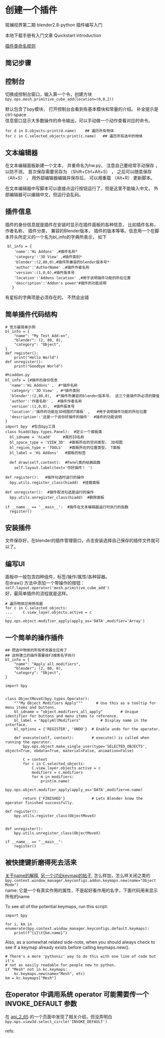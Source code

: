 # 创建一个插件
斑斓视界第二期  blender2.8-python 插件编写入门

本地下载手册有入门文章 Quickstart Introduction

[插件类命名规则][3] 

## 简记步骤

## 控制台
切换成控制台窗口，输入第一个令，创建方块 `bpy.ops.mesh.primitive_cube_add(location=(0,0,2))`  

默认包含了bpy模块， 打开控制台会看到有基本模块和常量的介绍。 补全提示是 ctrl-space .  
信息窗口显示大多数操作的命令输出，可以手动做一个动作查看对应的命令。  

```
for d in D.objects:print(d.name)    ## 遍历所有物体
for c in C.selected_objects:print(c.name)   ## 遍历所有选中的物体
```

## 文本编辑器
  在文本编辑面板新建一个文本， 并重命名为hw.py， 注意自己要经常手动保存 ， 以防不测， 首次保存需要另存为 （Shift+Ctrl+Alt+S） ， 之后可以随意保存（Alt+S） ， 用外部编辑器编辑并保存后， 可以用重载 （Alt+R） 更新脚本。 

 在文本编辑器中写脚本可以直接点运行按钮运行了，但是这里不能输入中文。 外部编辑器可以编辑中文，但运行会乱码。

## 插件信息
插件的身份信息就是插件在安装时显示在插件面板的各种信息， 比如插件名称， 作者名称， 插件分类， 兼容的Blender版本， 插件的版本等等。信息用一个在脚本开头所定义的一个名为bl_info的字典所表示， 如下

	 bl_info = {
	    'name':'Hi Addons' ,#插件名称*
	    'category':'3D View' ,#插件类别*
	    'blender':(2,80,0),#插件所兼容的blender版本号*
	    'author':'AuthorName' ,#插件作者名称
	    'version':(1,0,0),#插件版本号
	    'location':'Addons location' ,#用于说明插件功能的所在位置
	    'description':'Addon's power'#插件的功能说明
	   }
有星标的字典项是必须存在的， 不然会出错

## 简单插件代码结构
```
# 官方最简单示例
bl_info = {
    "name": "My Test Add-on",
    "blender": (2, 80, 0),
    "category": "Object",
}
def register():
    print("Hello World")
def unregister():
    print("Goodbye World")
```

```
#hiaddon.py
bl_info = {#插件的身份信息
  'name':'Hi Addons' ,  #*插件名称
  'category':'3D View' , #*插件类别
  'blender':(2,80,0),  #*插件所兼容的blender版本号， 这三个是插件所必须的键值
  'author':'作者名称' ,  #插件作者名称
  'version':(1,0,0),  #插件版本号
  'location':'插件的功能在3D视图的T面板' ,   #用于说明插件功能的所在位置
  'description':'这是一个说你好插件的插件'  #插件的功能说明
}
import bpy  #包含bpy工具
class hiadd(bpy.types.Panel):  #定义一个面板类
  bl_idname = 'hiadd'     #类的ID名称
  bl_space_type = 'VIEW_3D'  #面板所在的空间类型， 3D视图
  bl_region_type = 'TOOLS'   #面板所在的位置类型， T面板
  bl_label = 'Hi Addons'   #面板的标签
 
  def draw(self,context):  #Panel类的绘画函数
    self.layout.label(text='你好插件！ ')

def register():   #插件勾选时运行的操作
  bpy.utils.register_class(hiadd)  #挂载面板
 
def unregister():  #插件取消勾选是运行的操作
  bpy.utils.unregister_class(hiadd)  #删除面板
 
if __name__ == '__main__':  #插件在文本编辑器运行时执行的函数
  register()
```

## 安装插件
文件保存好，在blender的插件管理窗口，点击安装选择自己保存的插件文件就可以了。  


## 编写UI
面板中一般包含四种组件，标签/操作/属性/各种容器。    
在draw() 方法中添加一个带操作的按钮：  `self.layout.operator('mesh.primitive_cube_add')`    
好，最简单插件的流程就是这样。


```
# 遍历物体应用修改器
for c in C.selected_objects:
...     C.view_layer.objects.active = c 
...     bpy.ops.object.modifier_apply(apply_as='DATA',modifier='Array')
```

## 一个简单的操作插件

```
## 把选中物体的所有修改器全应用了
## 这样建立的插件需要按F3搜索名字执行
bl_info = {
    "name": "Apply all modifiers",
    "blender": (2, 80, 0),
    "category": "Object",
}

import bpy


class ObjectMoveX(bpy.types.Operator):
    """My Object Modifiers Apply"""      # Use this as a tooltip for menu items and buttons.
    bl_idname = "object.modifiers_all_apply"        # Unique identifier for buttons and menu items to reference.
    bl_label = "ApplyAllModifiers"         # Display name in the interface.
    bl_options = {'REGISTER', 'UNDO'}  # Enable undo for the operator.

    def execute(self, context):        # execute() is called when running the operator.
    	bpy.ops.object.make_single_user(type='SELECTED_OBJECTS', object=True, obdata=True, material=False, animation=False)

    	C = context
        for c in C.selected_objects:
			C.view_layer.objects.active = c 
			modifiers = c.modifiers
			for m in modifiers:
				print(m.name)
				bpy.ops.object.modifier_apply(apply_as='DATA',modifier=m.name)

        return {'FINISHED'}            # Lets Blender know the operator finished successfully.

def register():
    bpy.utils.register_class(ObjectMoveX)


def unregister():
    bpy.utils.unregister_class(ObjectMoveX)

if __name__ == "__main__":
    register()
```

## 被快捷键折磨得死去活来 
[关于name的解释][1], [另一个讨论keymap的帖子][2], 怎么样加，怎么样关闭之类的  
`bpy.context.window_manager.keyconfigs.addon.keymaps.new(name="Object Mode")`  
name: 它是一个有真实作用的属性，不是起好看作用的名字，下面代码用来显示所有的name

To see all of the potential keymaps, run this script:
```
import bpy

for i, km in enumerate(bpy.context.window_manager.keyconfigs.default.keymaps):
    print(f"{i}\t{km.name}")
```
Also, as a somewhat related side-note, when you should always check to see if a keymap already exists before calling keymaps.new().
```
# There's a more 'pythonic' way to do this with one line of code but it's 
# not as easily readable for people new to python.
if "Mesh" not in kc.keymaps:
    kc.keymaps.new(name="Mesh", etc)
km = kc.keymaps["Mesh"]
```

## 在operator 中调用系统 operator 可能需要传一个 INVOKE_DEFAULT 参数
在 [api_2_65][4] 的一个页面中发现了相关介绍，但没弄明白 
`bpy.ops.view3d.select_circle('INVOKE_DEFAULT')` 


refs:  

[1]: https://devtalk.blender.org/t/official-keymap-example-does-not-work/9032
[2]: https://blenderartists.org/t/keymap-for-addons/685544/16
[3]: https://wiki.blender.org/wiki/Reference/Release_Notes/2.80/Python_API/Addons
[4]: https://docs.blender.org/api/blender_python_api_2_65_release/bpy.ops.html